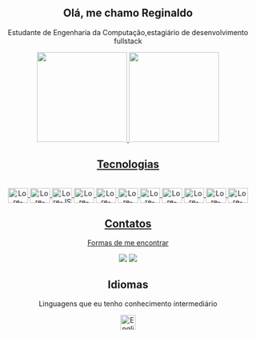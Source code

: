  <div align="center"> 
  
  ## Olá, me chamo Reginaldo
Estudante de Engenharia da Computação,estagiário de desenvolvimento fullstack<br>
<div align="center">
  <a href="https://github.com/reginaldosdj">
  <img height="180em" src="https://github-readme-stats.vercel.app/api?username=reginaldosdj&show_icons=true&theme=white&include_all_commits=true&count_private=true"/>
  <img height="180em" src="https://github-readme-stats.vercel.app/api/top-langs/?username=reginaldosdj&layout=compact&langs_count=7&theme=white"/>
</div>

   <div align="center"> 
     <h2>Tecnologias</h2>

<div style="display: inline_block">
  
   
  <div style="display: inline_block"><br>
  <img align="center" alt="Lore-HTML" height="30" width="40" src="https://cdn.jsdelivr.net/gh/devicons/devicon/icons/html5/html5-original.svg">
  <img align="center" alt="Lore-CSS" height="30" width="40" src="https://cdn.jsdelivr.net/gh/devicons/devicon/icons/css3/css3-original.svg">
  <img align="center" alt="Lore-JS" height="30" width="40" src="https://cdn.jsdelivr.net/gh/devicons/devicon/icons/javascript/javascript-original.svg">
  <img align="center" alt="Lore-REACT" height="30" width="40" src="https://cdn.jsdelivr.net/gh/devicons/devicon/icons/react/react-original-wordmark.svg" />
  <img align="center" alt="Lore-BOOTSTRAP" height="30" width="40" src="https://cdn.jsdelivr.net/gh/devicons/devicon/icons/bootstrap/bootstrap-original.svg">
  <img align="center" alt="Lore-TYPESCRIPT" height="30" width="40"  src="https://cdn.jsdelivr.net/gh/devicons/devicon/icons/typescript/typescript-original.svg" />     
    
  <img align="center" alt="Lore-Csharp" height="30" width="40" src="https://cdn.jsdelivr.net/gh/devicons/devicon/icons/csharp/csharp-original.svg" />
  <img align="center" alt="Lore-SQL-SERVER" height="30" width="40" src="https://cdn.jsdelivr.net/gh/devicons/devicon/icons/microsoftsqlserver/microsoftsqlserver-plain-wordmark.svg" />
  <img align="center" alt="Lore-POSTGRESQL" height="30" width="40" src="https://cdn.jsdelivr.net/gh/devicons/devicon/icons/postgresql/postgresql-original-wordmark.svg" />
  <img align="center" alt="Lore-DOTNETCORE" height="30" width="40" src="https://cdn.jsdelivr.net/gh/devicons/devicon/icons/dotnetcore/dotnetcore-original.svg" />

 <img align="center" alt="Lore-Csharp" height="30" width="40" src="https://raw.githubusercontent.com/Thomas-George-T/Thomas-George-T/master/assets/aws.svg"/>
     </div>
  <h2>Contatos</h2>  

  <p>Formas de me encontrar</p>
  <div> 
 	<a href = "mailto:reginaldosdj@yahoo.com"><img src="https://img.shields.io/badge/-Gmail-%23333?style=for-the-badge&logo=gmail&logoColor=white" target="_blank"></a>
  <a href="https://www.linkedin.com/in/reginaldosantos12/" target="_blank"><img src="https://img.shields.io/badge/-LinkedIn-%230077B5?style=for-the-badge&logo=linkedin&logoColor=white" target="_blank"></a> 
  </div>
  
  <h2>Idiomas</h2>
</div>
<div align="center">
  <p>Linguagens que eu tenho conhecimento intermediário</p>
<img src="https://img.icons8.com/color/48/000000/usa-circular.png" height="30" width="30" title="English"/>
  </div>
